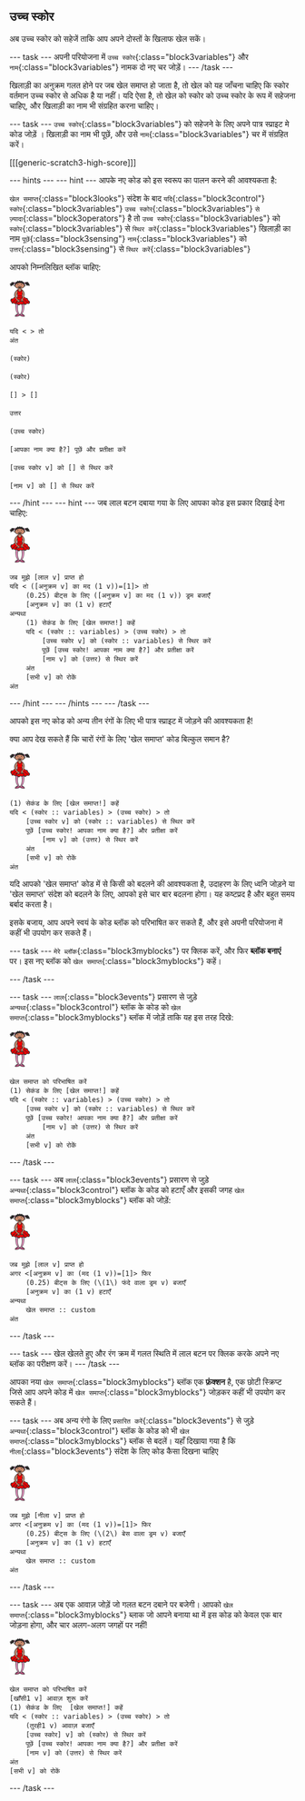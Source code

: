 ## उच्च स्कोर

अब उच्च स्कोर को सहेजें ताकि आप अपने दोस्तों के खिलाफ खेल सकें।

\--- task \--- अपनी परियोजना में `उच्च स्कोर`{:class="block3variables"} और `नाम`{:class="block3variables"} नामक दो नए चर जोड़ें। \--- /task \---

खिलाड़ी का अनुक्रम गलत होने पर जब खेल समाप्त हो जाता है, तो खेल को यह जाँचना चाहिए कि स्कोर वर्तमान उच्च स्कोर से अधिक है या नहीं। यदि ऐसा है, तो खेल को स्कोर को उच्च स्कोर के रूप में सहेजना चाहिए, और खिलाड़ी का नाम भी संग्रहित करना चाहिए।

\--- task \--- `उच्च स्कोर`{:class="block3variables"} को सहेजने के लिए अपने पात्र स्प्राइट मे कोड जोड़ें । खिलाड़ी का नाम भी पूछें, और उसे `नाम`{:class="block3variables"} चर में संग्रहित करें।

[[[generic-scratch3-high-score]]]

\--- hints \--- \--- hint \--- आपके नए कोड को इस स्वरूप का पालन करने की आवश्यकता है:

`खेल समाप्त`{:class="block3looks"} संदेश के बाद `यदि`{:class="block3control"} `स्कोर`{:class="block3variables"} `उच्च स्कोर`{:class="block3variables"} `से ज़्यादा`{:class="block3operators"} है तो `उच्च स्कोर`{:class="block3variables"} को `स्कोर`{:class="block3variables"} से `स्थिर करें`{:class="block3variables"} खिलाड़ी का नाम `पूछें`{:class="block3sensing"} `नाम`{:class="block3variables"} को `उत्तर`{:class="block3sensing"} से `स्थिर करें`{:class="block3variables"}

आपको निम्नलिखित ब्लॉक चाहिए:

![बैलरीना](images/ballerina.png)

```blocks3
यदि < > तो
अंत

(स्कोर)

(स्कोर)

[] > []

उत्तर

(उच्च स्कोर)

[आपका नाम क्या है?] पूछें और प्रतीक्षा करें

[उच्च स्कोर v] को [] से स्थिर करें 

[नाम v] को [] से स्थिर करें 
```

\--- /hint \--- \--- hint \--- जब लाल बटन दबाया गया के लिए आपका कोड इस प्रकार दिखाई देना चाहिए:

![बैलरीना](images/ballerina.png)

```blocks3
जब मुझे [लाल v] प्राप्त हो
यदि < ([अनुक्रम v] का मद (1 v))=[1]> तो
    (0.25) बीट्स के लिए ([अनुक्रम v] का मद (1 v)) ड्रम बजाएँ
    [अनुक्रम v] का (1 v) हटाएँ 
अन्यथा
    (1) सेकंड के लिए [खेल समाप्त!] कहें 
    यदि < (स्कोर :: variables) > (उच्च स्कोर) > तो
        [उच्च स्कोर v] को (स्कोर :: variables) से स्थिर करें
        पूछें [उच्च स्कोर! आपका नाम क्या है?] और प्रतीक्षा करें
        [नाम v] को (उत्तर) से स्थिर करें
    अंत
    [सभी v] को रोकें
अंत
```

\--- /hint \--- \--- /hints \--- \--- /task \---

आपको इस नए कोड को अन्य तीन रंगों के लिए भी पात्र स्प्राइट में जोड़ने की आवश्यकता है!

क्या आप देख सकते हैं कि चारों रंगों के लिए 'खेल समाप्त' कोड बिल्कुल समान है?

![बैलरीना](images/ballerina.png)

```blocks3
(1) सेकंड के लिए [खेल समाप्त!] कहें
यदि < (स्कोर :: variables) > (उच्च स्कोर) > तो
    [उच्च स्कोर v] को (स्कोर :: variables) से स्थिर करें
    पूछें [उच्च स्कोर! आपका नाम क्या है?] और प्रतीक्षा करें
        [नाम v] को (उत्तर) से स्थिर करें
    अंत
    [सभी v] को रोकें
अंत
```

यदि आपको 'खेल समाप्त' कोड में से किसी को बदलने की आवश्यकता है, उदाहरण के लिए ध्वनि जोड़ने या 'खेल समाप्त' संदेश को बदलने के लिए, आपको इसे चार बार बदलना होगा। यह कष्टप्रद है और बहुत समय बर्बाद करता है।

इसके बजाय, आप अपने स्वयं के कोड ब्लॉक को परिभाषित कर सकते हैं, और इसे अपनी परियोजना में कहीं भी उपयोग कर सकते हैं।

\--- task \--- `मेरे ब्लॉक`{:class="block3myblocks"} पर क्लिक करें, और फिर **ब्लॉक बनाएं** पर। इस नए ब्लॉक को `खेल समाप्त`{:class="block3myblocks"} कहें।

\--- /task \---

\--- task \--- `लाल`{:class="block3events"} प्रसारण से जुड़े `अन्यथा`{:class="block3control"} ब्लॉक के कोड को `खेल समाप्त`{:class="block3myblocks"} ब्लॉक में जोड़ें ताकि यह इस तरह दिखे:

![बैलरीना](images/ballerina.png)

```blocks3
खेल समाप्त को परिभाषित करें
(1) सेकंड के लिए [खेल समाप्त!] कहें
यदि < (स्कोर :: variables) > (उच्च स्कोर) > तो
    [उच्च स्कोर v] को (स्कोर :: variables) से स्थिर करें
    पूछें [उच्च स्कोर! आपका नाम क्या है?] और प्रतीक्षा करें
        [नाम v] को (उत्तर) से स्थिर करें
    अंत
    [सभी v] को रोकें
```

\--- /task \---

\--- task \--- अब `लाल`{:class="block3events"} प्रसारण से जुड़े `अन्यथा`{:class="block3control"} ब्लॉक के कोड को हटाएँ और इसकी जगह `खेल समाप्त`{:class="block3myblocks"} ब्लॉक को जोड़ें:

![बैलरीना](images/ballerina.png)

```blocks3
जब मुझे [लाल v] प्राप्त हो
अगर <[अनुक्रम v] का (मद (1 v))=[1]> फिर
    (0.25) बीट्स के लिए (\(1\) फंदे वाला ड्रम v) बजाएँ
    [अनुक्रम v] का (1 v) हटाएँ
अन्यथा
    खेल समाप्त :: custom
अंत
```

\--- /task \---

\--- task \--- खेल खेलते हुए और रंग क्रम में गलत स्थिति में लाल बटन पर क्लिक करके अपने नए ब्लॉक का परीक्षण करें। \--- /task \---

आपका नया `खेल समाप्त`{:class="block3myblocks"} ब्लॉक एक **फ़ंक्शन** है, एक छोटी स्क्रिप्ट जिसे आप अपने कोड में `खेल समाप्त`{:class="block3myblocks"} जोड़कर कहीं भी उपयोग कर सकते हैं।

\--- task \--- अब अन्य रंगो के लिए `प्रसारित करें`{:class="block3events"} से जुड़े `अन्यथा`{:class="block3control"} ब्लॉक के कोड को भी `खेल समाप्त`{:class="block3myblocks"} ब्लॉक से बदलें। यहाँ दिखाया गया है कि `नीला`{:class="block3events"} संदेश के लिए कोड कैसा दिखना चाहिए

![बैलरीना](images/ballerina.png)

```blocks3
जब मुझे [नीला v] प्राप्त हो
अगर <[अनुक्रम v] का (मद (1 v))=[1]> फिर
    (0.25) बीट्स के लिए (\(2\) बेस वाला ड्रम v) बजाएँ
    [अनुक्रम v] का (1 v) हटाएँ
अन्यथा
    खेल समाप्त :: custom
अंत
```

\--- /task \---

\--- task \--- अब एक आवाज़ जोड़ें जो गलत बटन दबाने पर बजेगी। आपको `खेल समाप्त`{:class="block3myblocks"} ब्लाक जो आपने बनाया था में इस कोड को केवल एक बार जोड़ना होगा, और चार अलग-अलग जगहों पर नहीं!

![बैलरीना](images/ballerina.png)

```blocks3
खेल समाप्त को परिभाषित करें
[खाँसी1 v] आवाज़ शुरू करें 
(1) सेकंड के लिए  [खेल समाप्त!] कहें 
यदि < (स्कोर :: variables) > (उच्च स्कोर) > तो
    (तुरही1 v) आवाज़ बजाएँ
    [उच्च स्कोर] v] को (स्कोर) से स्थिर करें
    पूछें [उच्च स्कोर! आपका नाम क्या है?] और प्रतीक्षा करें
    [नाम v] को (उत्तर) से स्थिर करें
अंत
[सभी v] को रोकें
```

\--- /task \---